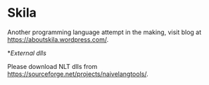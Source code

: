 # Skila

Another programming language attempt in the making, visit blog at https://aboutskila.wordpress.com/.

**External dlls*

Please download NLT dlls from https://sourceforge.net/projects/naivelangtools/.